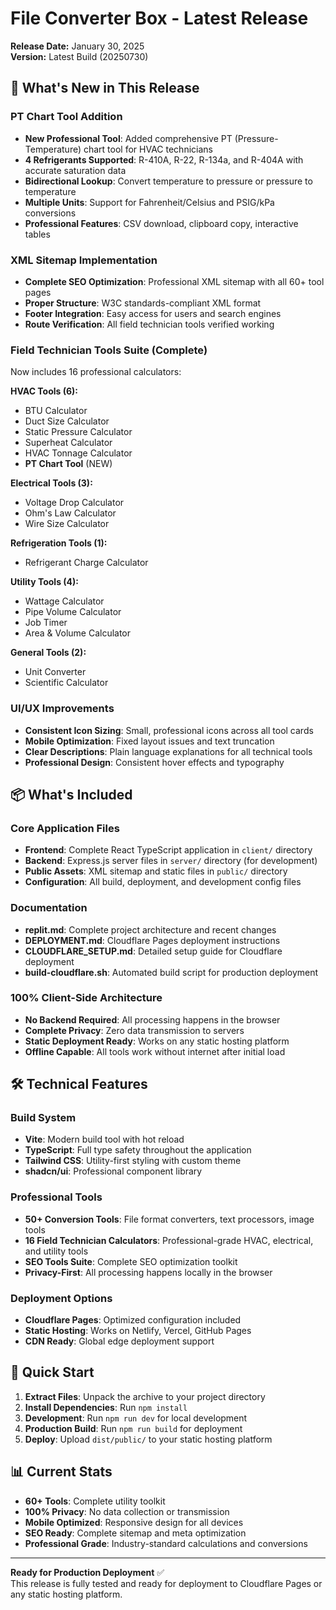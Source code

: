 # File Converter Box - Latest Release
**Release Date:** January 30, 2025  
**Version:** Latest Build (20250730)

## 🚀 What's New in This Release

### PT Chart Tool Addition
- **New Professional Tool**: Added comprehensive PT (Pressure-Temperature) chart tool for HVAC technicians
- **4 Refrigerants Supported**: R-410A, R-22, R-134a, and R-404A with accurate saturation data
- **Bidirectional Lookup**: Convert temperature to pressure or pressure to temperature
- **Multiple Units**: Support for Fahrenheit/Celsius and PSIG/kPa conversions
- **Professional Features**: CSV download, clipboard copy, interactive tables

### XML Sitemap Implementation
- **Complete SEO Optimization**: Professional XML sitemap with all 60+ tool pages
- **Proper Structure**: W3C standards-compliant XML format
- **Footer Integration**: Easy access for users and search engines
- **Route Verification**: All field technician tools verified working

### Field Technician Tools Suite (Complete)
Now includes 16 professional calculators:

**HVAC Tools (6):**
- BTU Calculator
- Duct Size Calculator  
- Static Pressure Calculator
- Superheat Calculator
- HVAC Tonnage Calculator
- **PT Chart Tool** (NEW)

**Electrical Tools (3):**
- Voltage Drop Calculator
- Ohm's Law Calculator
- Wire Size Calculator

**Refrigeration Tools (1):**
- Refrigerant Charge Calculator

**Utility Tools (4):**
- Wattage Calculator
- Pipe Volume Calculator
- Job Timer
- Area & Volume Calculator

**General Tools (2):**
- Unit Converter
- Scientific Calculator

### UI/UX Improvements
- **Consistent Icon Sizing**: Small, professional icons across all tool cards
- **Mobile Optimization**: Fixed layout issues and text truncation
- **Clear Descriptions**: Plain language explanations for all technical tools
- **Professional Design**: Consistent hover effects and typography

## 📦 What's Included

### Core Application Files
- **Frontend**: Complete React TypeScript application in `client/` directory
- **Backend**: Express.js server files in `server/` directory (for development)
- **Public Assets**: XML sitemap and static files in `public/` directory
- **Configuration**: All build, deployment, and development config files

### Documentation
- **replit.md**: Complete project architecture and recent changes
- **DEPLOYMENT.md**: Cloudflare Pages deployment instructions
- **CLOUDFLARE_SETUP.md**: Detailed setup guide for Cloudflare deployment
- **build-cloudflare.sh**: Automated build script for production deployment

### 100% Client-Side Architecture
- **No Backend Required**: All processing happens in the browser
- **Complete Privacy**: Zero data transmission to servers
- **Static Deployment Ready**: Works on any static hosting platform
- **Offline Capable**: All tools work without internet after initial load

## 🛠 Technical Features

### Build System
- **Vite**: Modern build tool with hot reload
- **TypeScript**: Full type safety throughout the application
- **Tailwind CSS**: Utility-first styling with custom theme
- **shadcn/ui**: Professional component library

### Professional Tools
- **50+ Conversion Tools**: File format converters, text processors, image tools
- **16 Field Technician Calculators**: Professional-grade HVAC, electrical, and utility tools
- **SEO Tools Suite**: Complete SEO optimization toolkit
- **Privacy-First**: All processing happens locally in the browser

### Deployment Options
- **Cloudflare Pages**: Optimized configuration included
- **Static Hosting**: Works on Netlify, Vercel, GitHub Pages
- **CDN Ready**: Global edge deployment support

## 🚀 Quick Start

1. **Extract Files**: Unpack the archive to your project directory
2. **Install Dependencies**: Run `npm install`
3. **Development**: Run `npm run dev` for local development
4. **Production Build**: Run `npm run build` for deployment
5. **Deploy**: Upload `dist/public/` to your static hosting platform

## 📊 Current Stats
- **60+ Tools**: Complete utility toolkit
- **100% Privacy**: No data collection or transmission
- **Mobile Optimized**: Responsive design for all devices
- **SEO Ready**: Complete sitemap and meta optimization
- **Professional Grade**: Industry-standard calculations and conversions

---

**Ready for Production Deployment** ✅  
This release is fully tested and ready for deployment to Cloudflare Pages or any static hosting platform.